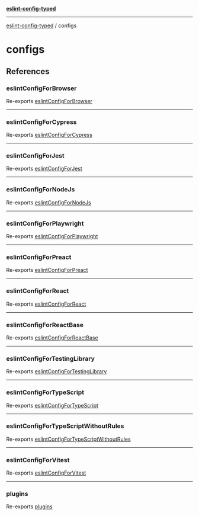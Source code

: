 [**eslint-config-typed**](README.md)

---

[eslint-config-typed](README.md) / configs

# configs

## References

### eslintConfigForBrowser

Re-exports [eslintConfigForBrowser](configs/browser.md#eslintconfigforbrowser)

---

### eslintConfigForCypress

Re-exports [eslintConfigForCypress](configs/cypress.md#eslintconfigforcypress)

---

### eslintConfigForJest

Re-exports [eslintConfigForJest](configs/jest.md#eslintconfigforjest)

---

### eslintConfigForNodeJs

Re-exports [eslintConfigForNodeJs](configs/nodejs.md#eslintconfigfornodejs)

---

### eslintConfigForPlaywright

Re-exports [eslintConfigForPlaywright](configs/playwright.md#eslintconfigforplaywright)

---

### eslintConfigForPreact

Re-exports [eslintConfigForPreact](configs/preact.md#eslintconfigforpreact)

---

### eslintConfigForReact

Re-exports [eslintConfigForReact](configs/react.md#eslintconfigforreact)

---

### eslintConfigForReactBase

Re-exports [eslintConfigForReactBase](configs/react-base.md#eslintconfigforreactbase)

---

### eslintConfigForTestingLibrary

Re-exports [eslintConfigForTestingLibrary](configs/testing-library.md#eslintconfigfortestinglibrary)

---

### eslintConfigForTypeScript

Re-exports [eslintConfigForTypeScript](configs/typescript.md#eslintconfigfortypescript)

---

### eslintConfigForTypeScriptWithoutRules

Re-exports [eslintConfigForTypeScriptWithoutRules](configs/typescript-without-rules.md#eslintconfigfortypescriptwithoutrules)

---

### eslintConfigForVitest

Re-exports [eslintConfigForVitest](configs/vitest.md#eslintconfigforvitest)

---

### plugins

Re-exports [plugins](configs/plugins.md#plugins)
